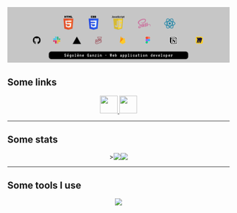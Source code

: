 ![readme header](./img/banner.png)
<h2>Some links</h2>
<p align="center">
  <a href="https://www.linkedin.com/in/segoleneganzin/" > <img src="https://encrypted-tbn0.gstatic.com/images?q=tbn:ANd9GcSN0osVQcblBhUadmcs7iFmZXdRR7iNA8QWJA&usqp=CAU" style="width:40px; height:40px"  /> </a> 
  <a href="https://codepen.io/segoleneGz" > <img src="https://cdn-icons-png.flaticon.com/512/1377/1377243.png" style="width:40px; height:40px"  /> </a> 
</p>
<hr>
<h2>Some stats</h2>
<p style="display: flex; flex-wrap: wrap; justify-content: center;">>
  <img src="https://github-readme-stats.vercel.app/api?username=segoleneganzin&show_icons=true&theme=radical" />
  <img src="https://github-readme-stats.vercel.app/api/top-langs/?username=segoleneganzin&layout=compact" />
</p>
<hr>
<h2>Some tools I use</h2>
<p align="center">
  <a href="https://skillicons.dev">
    <img src="https://skillicons.dev/icons?i=codepen,figma,firebase,jest,notion,pnpm,postman,stackoverflow,vite,vscode&perline=5" />
  </a>
</p>
